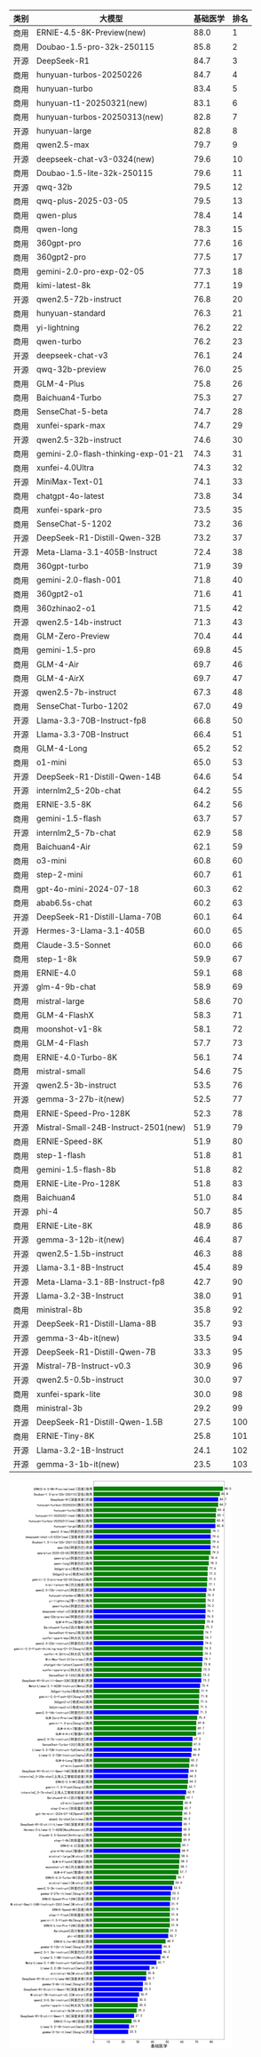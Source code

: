
| 类别 | 大模型                         | 基础医学 | 排名 |
|-----|------------------------------|---------|----|
|商用|ERNIE-4.5-8K-Preview(new)|88.0|1|
|商用|Doubao-1.5-pro-32k-250115|85.8|2|
|开源|DeepSeek-R1|84.7|3|
|商用|hunyuan-turbos-20250226|84.7|4|
|商用|hunyuan-turbo|83.4|5|
|商用|hunyuan-t1-20250321(new)|83.1|6|
|商用|hunyuan-turbos-20250313(new)|82.8|7|
|开源|hunyuan-large|82.8|8|
|商用|qwen2.5-max|79.7|9|
|开源|deepseek-chat-v3-0324(new)|79.6|10|
|商用|Doubao-1.5-lite-32k-250115|79.6|11|
|开源|qwq-32b|79.5|12|
|商用|qwq-plus-2025-03-05|79.5|13|
|商用|qwen-plus|78.4|14|
|商用|qwen-long|78.3|15|
|商用|360gpt-pro|77.6|16|
|商用|360gpt2-pro|77.5|17|
|商用|gemini-2.0-pro-exp-02-05|77.3|18|
|商用|kimi-latest-8k|77.1|19|
|开源|qwen2.5-72b-instruct|76.8|20|
|商用|hunyuan-standard|76.3|21|
|商用|yi-lightning|76.2|22|
|商用|qwen-turbo|76.2|23|
|开源|deepseek-chat-v3|76.1|24|
|开源|qwq-32b-preview|76.0|25|
|商用|GLM-4-Plus|75.8|26|
|商用|Baichuan4-Turbo|75.3|27|
|商用|SenseChat-5-beta|74.7|28|
|商用|xunfei-spark-max|74.7|29|
|开源|qwen2.5-32b-instruct|74.6|30|
|商用|gemini-2.0-flash-thinking-exp-01-21|74.3|31|
|商用|xunfei-4.0Ultra|74.3|32|
|开源|MiniMax-Text-01|74.1|33|
|商用|chatgpt-4o-latest|73.8|34|
|商用|xunfei-spark-pro|73.5|35|
|商用|SenseChat-5-1202|73.2|36|
|开源|DeepSeek-R1-Distill-Qwen-32B|73.2|37|
|开源|Meta-Llama-3.1-405B-Instruct|72.4|38|
|商用|360gpt-turbo|71.9|39|
|商用|gemini-2.0-flash-001|71.8|40|
|商用|360gpt2-o1|71.6|41|
|商用|360zhinao2-o1|71.5|42|
|开源|qwen2.5-14b-instruct|71.3|43|
|商用|GLM-Zero-Preview|70.4|44|
|商用|gemini-1.5-pro|69.8|45|
|商用|GLM-4-Air|69.7|46|
|商用|GLM-4-AirX|69.7|47|
|开源|qwen2.5-7b-instruct|67.3|48|
|商用|SenseChat-Turbo-1202|67.0|49|
|开源|Llama-3.3-70B-Instruct-fp8|66.8|50|
|开源|Llama-3.3-70B-Instruct|66.4|51|
|商用|GLM-4-Long|65.2|52|
|商用|o1-mini|65.0|53|
|开源|DeepSeek-R1-Distill-Qwen-14B|64.6|54|
|开源|internlm2_5-20b-chat|64.2|55|
|商用|ERNIE-3.5-8K|64.2|56|
|商用|gemini-1.5-flash|63.7|57|
|开源|internlm2_5-7b-chat|62.9|58|
|商用|Baichuan4-Air|62.1|59|
|商用|o3-mini|60.8|60|
|商用|step-2-mini|60.7|61|
|商用|gpt-4o-mini-2024-07-18|60.3|62|
|商用|abab6.5s-chat|60.2|63|
|开源|DeepSeek-R1-Distill-Llama-70B|60.1|64|
|开源|Hermes-3-Llama-3.1-405B|60.0|65|
|商用|Claude-3.5-Sonnet|60.0|66|
|商用|step-1-8k|59.9|67|
|商用|ERNIE-4.0|59.1|68|
|开源|glm-4-9b-chat|58.9|69|
|商用|mistral-large|58.6|70|
|商用|GLM-4-FlashX|58.3|71|
|商用|moonshot-v1-8k|58.1|72|
|商用|GLM-4-Flash|57.7|73|
|商用|ERNIE-4.0-Turbo-8K|56.1|74|
|商用|mistral-small|54.6|75|
|开源|qwen2.5-3b-instruct|53.5|76|
|开源|gemma-3-27b-it(new)|52.5|77|
|商用|ERNIE-Speed-Pro-128K|52.3|78|
|开源|Mistral-Small-24B-Instruct-2501(new)|51.9|79|
|商用|ERNIE-Speed-8K|51.9|80|
|商用|step-1-flash|51.8|81|
|商用|gemini-1.5-flash-8b|51.8|82|
|商用|ERNIE-Lite-Pro-128K|51.8|83|
|商用|Baichuan4|51.0|84|
|开源|phi-4|50.7|85|
|商用|ERNIE-Lite-8K|48.9|86|
|开源|gemma-3-12b-it(new)|46.4|87|
|开源|qwen2.5-1.5b-instruct|46.3|88|
|开源|Llama-3.1-8B-Instruct|45.4|89|
|开源|Meta-Llama-3.1-8B-Instruct-fp8|42.7|90|
|开源|Llama-3.2-3B-Instruct|38.0|91|
|商用|ministral-8b|35.8|92|
|开源|DeepSeek-R1-Distill-Llama-8B|35.7|93|
|开源|gemma-3-4b-it(new)|33.5|94|
|开源|DeepSeek-R1-Distill-Qwen-7B|33.3|95|
|开源|Mistral-7B-Instruct-v0.3|30.9|96|
|开源|qwen2.5-0.5b-instruct|30.0|97|
|商用|xunfei-spark-lite|30.0|98|
|商用|ministral-3b|29.2|99|
|开源|DeepSeek-R1-Distill-Qwen-1.5B|27.5|100|
|商用|ERNIE-Tiny-8K|25.8|101|
|开源|Llama-3.2-1B-Instruct|24.1|102|
|开源|gemma-3-1b-it(new)|23.5|103|


![lin](../pic/基础医学.png)
